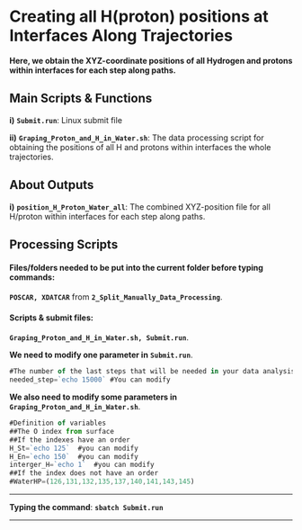 # Creating all H(proton) positions at Interfaces Along Trajectories

**Here, we obtain the XYZ-coordinate positions of all Hydrogen and protons within interfaces for each step along paths.** 

## Main Scripts & Functions

**i)** **`Submit.run`**: Linux submit file

**ii)** **`Graping_Proton_and_H_in_Water.sh`**: The data processing script for obtaining the positions of all H and protons within interfaces the whole trajectories.

## About Outputs

**i)** **`position_H_Proton_Water_all`**: The combined XYZ-position file for all H/proton within interfaces for each step along paths. 

## Processing Scripts

#### Files/folders needed to be put into the current folder before typing commands:

**`POSCAR, XDATCAR`** from **`2_Split_Manually_Data_Processing`**.

#### Scripts & submit files: 

**`Graping_Proton_and_H_in_Water.sh, Submit.run`**.

**We need to modify one parameter in** **`Submit.run`**.

```javascript
#The number of the last steps that will be needed in your data analysis
needed_step=`echo 15000` #You can modify 
```

**We also need to modify some parameters in** **`Graping_Proton_and_H_in_Water.sh`**.

```javascript
#Definition of variables
##The O index from surface 
##If the indexes have an order
H_St=`echo 125`  #you can modify
H_En=`echo 150`  #you can modify
interger_H=`echo 1`  #you can modify
##If the index does not have an order
#WaterHP=(126,131,132,135,137,140,141,143,145)
```

****

**Typing the command**: **`sbatch Submit.run`** 

****
